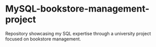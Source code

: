 # MySQL-bookstore-management-project
Repository showcasing my SQL expertise through a university project focused on bookstore management.
